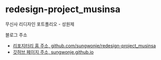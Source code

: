 # redesign-project_musinsa
무신사 리디자인 포트폴리오 - 성원제

블로그 주소
- [리포지터리 홈 주소, github.com/sungwonje/redesign-project_musinsa](https://github.com/sungwonje/redesign-project_musinsa)
- [깃허브 페이지 주소, sungwonje.github.io](https://sungwonje.github.io)
